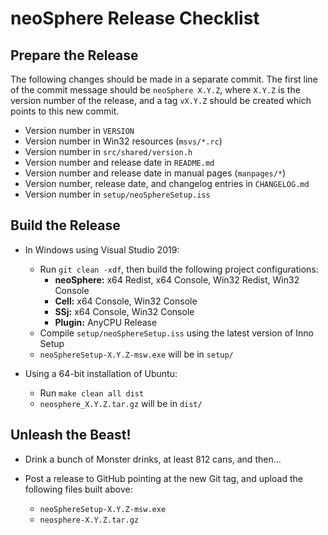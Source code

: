 neoSphere Release Checklist
===========================

Prepare the Release
-------------------

The following changes should be made in a separate commit.  The first line of
the commit message should be `neoSphere X.Y.Z`, where `X.Y.Z` is the version
number of the release, and a tag `vX.Y.Z` should be created which points to
this new commit.

* Version number in `VERSION`
* Version number in Win32 resources (`msvs/*.rc`)
* Version number in `src/shared/version.h`
* Version number and release date in `README.md`
* Version number and release date in manual pages (`manpages/*`)
* Version number, release date, and changelog entries in `CHANGELOG.md`
* Version number in `setup/neoSphereSetup.iss`


Build the Release
-----------------

* In Windows using Visual Studio 2019:
    - Run `git clean -xdf`, then build the following project configurations:
        + **neoSphere:** x64 Redist, x64 Console, Win32 Redist, Win32 Console
        + **Cell:** x64 Console, Win32 Console
        + **SSj:** x64 Console, Win32 Console
        + **Plugin:** AnyCPU Release
    - Compile `setup/neoSphereSetup.iss` using the latest version of Inno Setup
    - `neoSphereSetup-X.Y.Z-msw.exe` will be in `setup/`

* Using a 64-bit installation of Ubuntu:
    - Run `make clean all dist`
    - `neosphere_X.Y.Z.tar.gz` will be in `dist/`


Unleash the Beast!
------------------

* Drink a bunch of Monster drinks, at least 812 cans, and then...

* Post a release to GitHub pointing at the new Git tag, and upload the
  following files built above:
    - `neoSphereSetup-X.Y.Z-msw.exe`
    - `neosphere-X.Y.Z.tar.gz`
